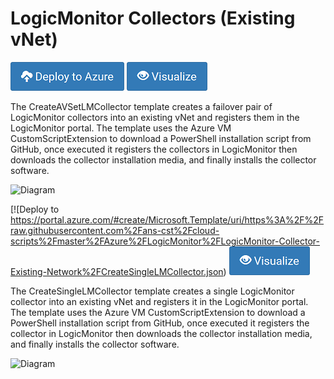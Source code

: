 # LogicMonitor Collectors (Existing vNet)

[![Deploy to Azure](/Azure/Images/azure_deploy.png)](https://portal.azure.com/#create/Microsoft.Template/uri/https%3A%2F%2Fraw.githubusercontent.com%2Fans-cst%2Fcloud-scripts%2Fmaster%2FAzure%2FLogicMonitor%2FLogicMonitor-Collector-Existing-Network%2FCreateAVSetLMCollector.json)
[![Deploy to Azure](/Azure/Images/azure_view.png)](http://armviz.io/#/?load=https%3A%2F%2Fraw.githubusercontent.com%2Fans-cst%2Fcloud-scripts%2Fmaster%2FAzure%2FLogicMonitor%2FLogicMonitor-Collector-Existing-Network%2FCreateAVSetLMCollector.json)

The CreateAVSetLMCollector template creates a failover pair of LogicMonitor collectors into an existing vNet and registers them in the LogicMonitor portal. The template uses the Azure VM CustomScriptExtension to download a PowerShell installation script from GitHub, once executed it registers the collectors in LogicMonitor then downloads the collector installation media, and finally installs the collector software. 

![Diagram](/LogicMonitor-Collector-Existing-Network/CreateLMCollectorAVSet.png)


[![Deploy to https://portal.azure.com/#create/Microsoft.Template/uri/https%3A%2F%2Fraw.githubusercontent.com%2Fans-cst%2Fcloud-scripts%2Fmaster%2FAzure%2FLogicMonitor%2FLogicMonitor-Collector-Existing-Network%2FCreateSingleLMCollector.json)
[![Deploy to Azure](/Azure/Images/azure_view.png)](http://armviz.io/#/?load=https%3A%2F%2Fraw.githubusercontent.com%2Fans-cst%2Fcloud-scripts%2Fmaster%2FAzure%2FLogicMonitor%2FLogicMonitor-Collector-Existing-Network%2FCreateSingleLMCollector.json)

The CreateSingleLMCollector template creates a single LogicMonitor collector into an existing vNet and registers it in the LogicMonitor portal. The template uses the Azure VM CustomScriptExtension to download a PowerShell installation script from GitHub, once executed it registers the collector in LogicMonitor then downloads the collector installation media, and finally installs the collector software. 

![Diagram](/LogicMonitor-Collector-Existing-Network/CreateLMCollectorSingleVM.png)